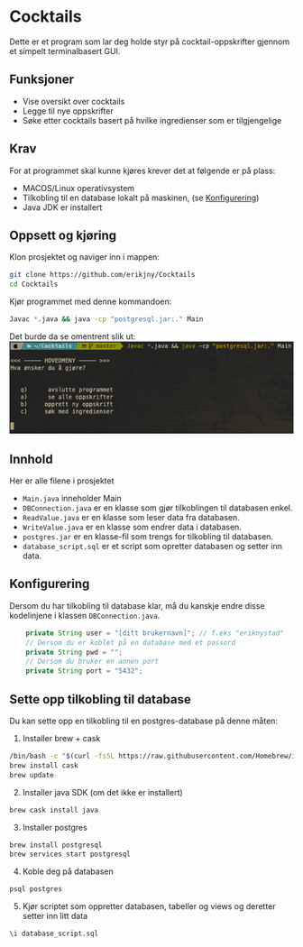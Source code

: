 # Cocktails 
Dette er et program som lar deg holde styr på cocktail-oppskrifter gjennom et simpelt terminalbasert GUI.

## Funksjoner
- Vise oversikt over cocktails
- Legge til nye oppskrifter
- Søke etter cocktails basert på hvilke ingredienser som er tilgjengelige

## Krav
For at programmet skal kunne kjøres krever det at følgende er på plass:
- MACOS/Linux operativsystem
- Tilkobling til en database lokalt på maskinen, (se [Konfigurering](https://github.com/erikjny/Cocktails#Konfigurering)) 
- Java JDK er installert

## Oppsett og kjøring
Klon prosjektet og naviger inn i mappen:
```sh
git clone https://github.com/erikjny/Cocktails
cd Cocktails
```

Kjør programmet med denne kommandoen:
```sh
Javac *.java && java -cp "postgresql.jar:." Main
```

Det burde da se omentrent slik ut:
![alt text](https://github.com/erikjny/Cocktails/blob/master/image.png?raw=true)


## Innhold
Her er alle filene i prosjektet
- `Main.java`  inneholder Main
- `DBConnection.java`  er en klasse som gjør tilkoblingen til databasen enkel.
- `ReadValue.java`  er en klasse som leser data fra databasen.
- `WriteValue.java`  er en klasse som endrer data i databasen.
- `postgres.jar`  er en klasse-fil som trengs for tilkobling til databasen.
- `database_script.sql`  er et script som opretter databasen og setter inn data.

## Konfigurering
Dersom du har tilkobling til database klar, må du kanskje endre disse kodelinjene i klassen `DBConnection.java`.
```java
    private String user = "[ditt brukernavn]"; // f.eks "eriknystad"
    // Dersom du er koblet på en database med et passord
    private String pwd = "";
    // Dersom du bruker en annen port
    private String port = "5432";
```


## Sette opp tilkobling til database
Du kan sette opp en tilkobling til en postgres-database på denne måten:

1. Installer brew + cask
```sh
/bin/bash -c "$(curl -fsSL https://raw.githubusercontent.com/Homebrew/install/HEAD/install.sh)"
brew install cask
brew update
```
2. Installer java SDK (om det ikke er installert)
```sh
brew cask install java
```
3. Installer postgres
```sh
brew install postgresql
brew services start postgresql
```
4. Koble deg på databasen
```sh 
psql postgres 
```
5. Kjør scriptet som oppretter databasen, tabeller og views og deretter setter inn litt data
```sql
\i database_script.sql 
```
